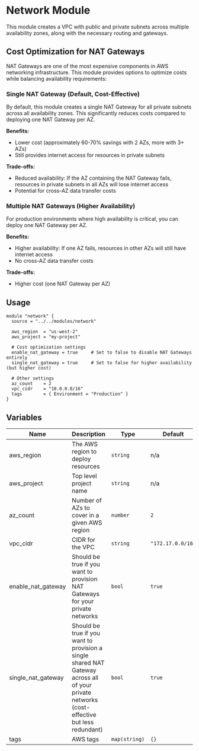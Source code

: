 # Network Module

This module creates a VPC with public and private subnets across multiple availability zones, along with the necessary routing and gateways.

## Cost Optimization for NAT Gateways

NAT Gateways are one of the most expensive components in AWS networking infrastructure. This module provides options to optimize costs while balancing availability requirements:

### Single NAT Gateway (Default, Cost-Effective)

By default, this module creates a single NAT Gateway for all private subnets across all availability zones. This significantly reduces costs compared to deploying one NAT Gateway per AZ.

**Benefits:**
- Lower cost (approximately 60-70% savings with 2 AZs, more with 3+ AZs)
- Still provides internet access for resources in private subnets

**Trade-offs:**
- Reduced availability: If the AZ containing the NAT Gateway fails, resources in private subnets in all AZs will lose internet access
- Potential for cross-AZ data transfer costs

### Multiple NAT Gateways (Higher Availability)

For production environments where high availability is critical, you can deploy one NAT Gateway per AZ.

**Benefits:**
- Higher availability: If one AZ fails, resources in other AZs will still have internet access
- No cross-AZ data transfer costs

**Trade-offs:**
- Higher cost (one NAT Gateway per AZ)

## Usage

```hcl
module "network" {
  source = "../../modules/network"

  aws_region  = "us-west-2"
  aws_project = "my-project"
  
  # Cost optimization settings
  enable_nat_gateway = true     # Set to false to disable NAT Gateways entirely
  single_nat_gateway = true     # Set to false for higher availability (but higher cost)
  
  # Other settings
  az_count    = 2
  vpc_cidr    = "10.0.0.0/16"
  tags        = { Environment = "Production" }
}
```

## Variables

| Name | Description | Type | Default | Required |
|------|-------------|------|---------|:--------:|
| aws_region | The AWS region to deploy resources | `string` | n/a | yes |
| aws_project | Top level project name | `string` | n/a | yes |
| az_count | Number of AZs to cover in a given AWS region | `number` | `2` | no |
| vpc_cidr | CIDR for the VPC | `string` | `"172.17.0.0/16"` | no |
| enable_nat_gateway | Should be true if you want to provision NAT Gateways for your private networks | `bool` | `true` | no |
| single_nat_gateway | Should be true if you want to provision a single shared NAT Gateway across all of your private networks (cost-effective but less redundant) | `bool` | `true` | no |
| tags | AWS tags | `map(string)` | `{}` | no |